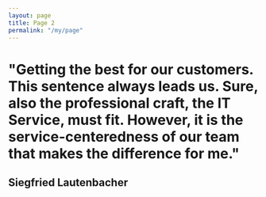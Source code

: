 ```yaml
---
layout: page
title: Page 2
permalink: "/my/page"
---
```


# "Getting the best for our customers. This sentence always leads us.  Sure, also the professional craft, the IT Service, must fit.  However, it is the service-centeredness of our team that makes the difference for me."

## Siegfried Lautenbacher